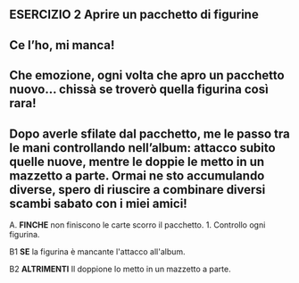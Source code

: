 ## ESERCIZIO 2 Aprire un pacchetto di figurine ##

## Ce l’ho, mi manca!
## Che emozione, ogni volta che apro un pacchetto nuovo... chissà se troverò quella figurina così rara!
## Dopo averle sfilate dal pacchetto, me le passo tra le mani controllando nell’album: attacco subito quelle nuove, mentre le doppie le metto in un mazzetto a parte. Ormai ne sto  accumulando diverse, spero di riuscire a combinare diversi scambi sabato con i miei amici! 

A. **FINCHE** non finiscono le carte scorro il pacchetto.
      1. Controllo ogni figurina.

B1 **SE** la figurina è mancante l'attacco all'album.

B2 **ALTRIMENTI** Il doppione lo metto in un mazzetto a parte.

